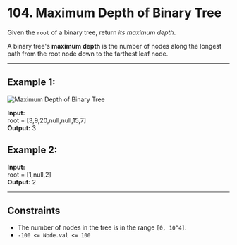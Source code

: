 # 104. Maximum Depth of Binary Tree

Given the `root` of a binary tree, return *its maximum depth*.

A binary tree's **maximum depth** is the number of nodes along the longest path from the root node down to the farthest leaf node.

---

## Example 1:

![Maximum Depth of Binary Tree](https://assets.leetcode.com/uploads/2020/11/26/tmp-tree.jpg)

**Input:**  
root = [3,9,20,null,null,15,7]  
**Output:** 3

## Example 2:

**Input:**  
root = [1,null,2]  
**Output:** 2

---

## Constraints

- The number of nodes in the tree is in the range `[0, 10^4]`.
- `-100 <= Node.val <= 100`

